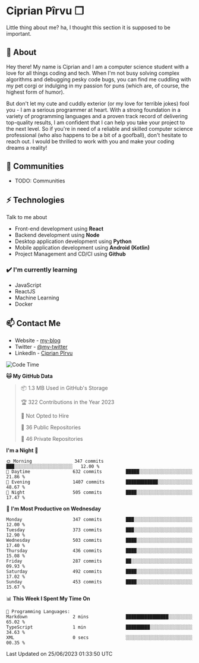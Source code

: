 # Ciprian Pîrvu ❐

Little thing about me? ha, I thought this section it is supposed to be important.

## 🧐 About

Hey there! My name is Ciprian and I am a computer science student with a love for all things coding and tech. When I'm not busy solving complex algorithms and debugging pesky code bugs, you can find me cuddling with my pet corgi or indulging in my passion for puns (which are, of course, the highest form of humor).

But don't let my cute and cuddly exterior (or my love for terrible jokes) fool you - I am a serious programmer at heart. With a strong foundation in a variety of programming languages and a proven track record of delivering top-quality results, I am confident that I can help you take your project to the next level. So if you're in need of a reliable and skilled computer science professional (who also happens to be a bit of a goofball), don't hesitate to reach out. I would be thrilled to work with you and make your coding dreams a reality!

## 👯 Communities

-   TODO: Communities

## ⚡ Technologies

Talk to me about

-   Front-end development using **React**
-   Backend development using **Node**
-   Desktop application development using **Python**
-   Mobile application development using **Android (Kotlin)**
-   Project Management and CD/CI using **Github**

### ✔️ I'm currently learning

-   JavaScript
-   ReactJS
-   Machine Learning
-   Docker

## 📫 Contact Me

-   Website - [my-blog]()
-   Twitter - [@my-twitter]()
-   LinkedIn - [Ciprian Pîrvu](https://www.linkedin.com/in/p%C3%AErvu-ciprian-cristian-4415991b1/)

<!--START_SECTION:waka-->
![Code Time](http://img.shields.io/badge/Code%20Time-1%2C782%20hrs%201%20min-blue)

**🐱 My GitHub Data** 

> 📦 1.3 MB Used in GitHub's Storage 
 > 
> 🏆 322 Contributions in the Year 2023
 > 
> 🚫 Not Opted to Hire
 > 
> 📜 36 Public Repositories 
 > 
> 🔑 46 Private Repositories 
 > 
**I'm a Night 🦉** 

```text
🌞 Morning                347 commits         ███░░░░░░░░░░░░░░░░░░░░░░   12.00 % 
🌆 Daytime                632 commits         █████░░░░░░░░░░░░░░░░░░░░   21.86 % 
🌃 Evening                1407 commits        ████████████░░░░░░░░░░░░░   48.67 % 
🌙 Night                  505 commits         ████░░░░░░░░░░░░░░░░░░░░░   17.47 % 
```
📅 **I'm Most Productive on Wednesday** 

```text
Monday                   347 commits         ███░░░░░░░░░░░░░░░░░░░░░░   12.00 % 
Tuesday                  373 commits         ███░░░░░░░░░░░░░░░░░░░░░░   12.90 % 
Wednesday                503 commits         ████░░░░░░░░░░░░░░░░░░░░░   17.40 % 
Thursday                 436 commits         ████░░░░░░░░░░░░░░░░░░░░░   15.08 % 
Friday                   287 commits         ██░░░░░░░░░░░░░░░░░░░░░░░   09.93 % 
Saturday                 492 commits         ████░░░░░░░░░░░░░░░░░░░░░   17.02 % 
Sunday                   453 commits         ████░░░░░░░░░░░░░░░░░░░░░   15.67 % 
```


📊 **This Week I Spent My Time On** 

```text
💬 Programming Languages: 
Markdown                 2 mins              ████████████████░░░░░░░░░   65.02 % 
TypeScript               1 min               █████████░░░░░░░░░░░░░░░░   34.63 % 
XML                      0 secs              ░░░░░░░░░░░░░░░░░░░░░░░░░   00.35 % 
```


 Last Updated on 25/06/2023 01:33:50 UTC
<!--END_SECTION:waka-->
